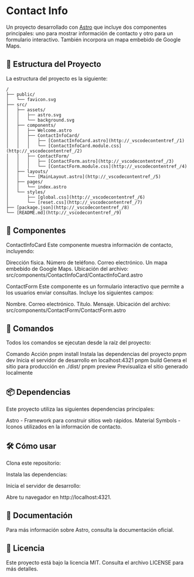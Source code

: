 # Contact Info

Un proyecto desarrollado con [Astro](https://astro.build) que incluye dos componentes principales: uno para mostrar información de contacto y otro para un formulario interactivo. También incorpora un mapa embebido de Google Maps.

## 🚀 Estructura del Proyecto

La estructura del proyecto es la siguiente:

```plaintext
/
├── public/
│   └── favicon.svg
├── src/
│   ├── assets/
│   │   ├── astro.svg
│   │   └── background.svg
│   ├── components/
│   │   ├── Welcome.astro
│   │   ├── ContactInfoCard/
│   │   │   ├── [ContactInfoCard.astro](http://_vscodecontentref_/1)
│   │   │   └── [ContactInfoCard.module.css](http://_vscodecontentref_/2)
│   │   ├── ContactForm/
│   │   │   ├── [ContactForm.astro](http://_vscodecontentref_/3)
│   │   │   └── [ContactForm.module.css](http://_vscodecontentref_/4)
│   ├── layouts/
│   │   └── [MainLayout.astro](http://_vscodecontentref_/5)
│   ├── pages/
│   │   └── index.astro
│   └── styles/
│       ├── [global.css](http://_vscodecontentref_/6)
│       └── [reset.css](http://_vscodecontentref_/7)
├── [package.json](http://_vscodecontentref_/8)
└── [README.md](http://_vscodecontentref_/9)
```

## 🌟 Componentes
ContactInfoCard
Este componente muestra información de contacto, incluyendo:

Dirección física.
Número de teléfono.
Correo electrónico.
Un mapa embebido de Google Maps.
Ubicación del archivo:
src/components/ContactInfoCard/ContactInfoCard.astro

ContactForm
Este componente es un formulario interactivo que permite a los usuarios enviar consultas. Incluye los siguientes campos:

Nombre.
Correo electrónico.
Título.
Mensaje.
Ubicación del archivo:
src/components/ContactForm/ContactForm.astro

## 🧞 Comandos
Todos los comandos se ejecutan desde la raíz del proyecto:

Comando	Acción
pnpm install	Instala las dependencias del proyecto
pnpm dev	Inicia el servidor de desarrollo en localhost:4321
pnpm build	Genera el sitio para producción en ./dist/
pnpm preview	Previsualiza el sitio generado localmente

## 📦 Dependencias
Este proyecto utiliza las siguientes dependencias principales:

Astro - Framework para construir sitios web rápidos.
Material Symbols - Iconos utilizados en la información de contacto.

## 🛠️ Cómo usar
Clona este repositorio:

Instala las dependencias:

Inicia el servidor de desarrollo:

Abre tu navegador en http://localhost:4321.

## 📖 Documentación
Para más información sobre Astro, consulta la documentación oficial.

## 📝 Licencia
Este proyecto está bajo la licencia MIT. Consulta el archivo LICENSE para más detalles.